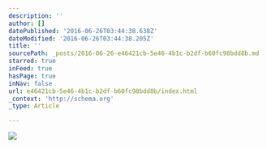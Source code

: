 ```yaml
---
description: ''
author: []
datePublished: '2016-06-26T03:44:38.638Z'
dateModified: '2016-06-26T03:44:38.205Z'
title: ''
sourcePath: _posts/2016-06-26-e46421cb-5e46-4b1c-b2df-b60fc98bdd8b.md
starred: true
inFeed: true
hasPage: true
inNav: false
url: e46421cb-5e46-4b1c-b2df-b60fc98bdd8b/index.html
_context: 'http://schema.org'
_type: Article

---
```

![](https://the-grid-user-content.s3-us-west-2.amazonaws.com/92212814-b019-4961-ba5a-1392705aa22c.jpg)